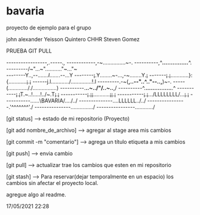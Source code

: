 # bavaria
proyecto de ejemplo para el grupo

john alexander
Yeisson Quintero
CHHR
Steven Gomez

PRUEBA GIT PULL

-----------------_,.-----.,_
------------,-~...............~-.
----------,^___...............___^.
---------/~"...~"..........."~..."~\
--------Y..,--._......I......_.--...Y
--------¡.Y........~-...,-~........Y.¡
-------¡.¡............}:{............¡.¡
------j.l............/..\............!.l
---------.-~(__,..--"..^.."--..,__)~-.
-----(............././..\.\.............)
----------\.____..~..\/"\/..~..____,/
----------^.____...............____.^
-----------¡.¡T.~\..!.....!../~.T¡.¡
-----------¡.¡¡..._._._._._._...¡¡.¡
-----------¡.¡...\/LLLLLLLL\/...¡.¡
-----------\..\....\BAVARIA/..../../
--------------\..\..LLLLLL../../
----------------\.'^^^^^^^'./
---------------\.............../
----------------\............/

[git status] --> estado de mi repositorio (Proyecto)

[git add nombre_de_archivo] --> agregar al stage area mis cambios 

[git commit -m "comentario"] --> agrega un título etiqueta a mis cambios

[git push] --> envia cambio

[git pull] --> actualizar trae los cambios que esten en mi repositorio 

[git stash] --> Para reservar(dejar temporalmente en un espacio) los cambios sin afectar el proyecto local.

agregue algo al readme.

17/05/2021
22:28
